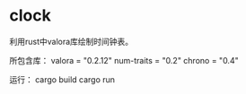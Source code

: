# clock

利用rust中valora库绘制时间钟表。

所包含库：
valora = "0.2.12"
num-traits = "0.2"
chrono = "0.4"

运行：
cargo build
cargo run
